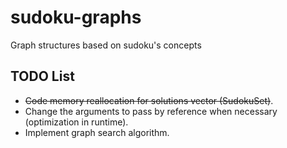 # sudoku-graphs
Graph structures based on sudoku's concepts

## TODO List

* ~~Code memory reallocation for solutions vector (SudokuSet)~~.
* Change the arguments to pass by reference when necessary (optimization in runtime).
* Implement graph search algorithm.
